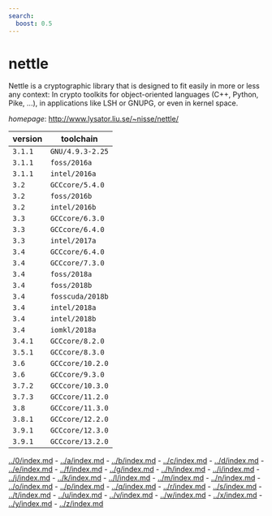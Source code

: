 ```yaml
---
search:
  boost: 0.5
---
```

# nettle

Nettle is a cryptographic library that is designed to fit easily  in more or less any context: In crypto toolkits for object-oriented  languages (C++, Python, Pike, ...), in applications like LSH or GNUPG,  or even in kernel space.

*homepage*: <http://www.lysator.liu.se/~nisse/nettle/>

version | toolchain
--------|----------
``3.1.1`` | ``GNU/4.9.3-2.25``
``3.1.1`` | ``foss/2016a``
``3.1.1`` | ``intel/2016a``
``3.2`` | ``GCCcore/5.4.0``
``3.2`` | ``foss/2016b``
``3.2`` | ``intel/2016b``
``3.3`` | ``GCCcore/6.3.0``
``3.3`` | ``GCCcore/6.4.0``
``3.3`` | ``intel/2017a``
``3.4`` | ``GCCcore/6.4.0``
``3.4`` | ``GCCcore/7.3.0``
``3.4`` | ``foss/2018a``
``3.4`` | ``foss/2018b``
``3.4`` | ``fosscuda/2018b``
``3.4`` | ``intel/2018a``
``3.4`` | ``intel/2018b``
``3.4`` | ``iomkl/2018a``
``3.4.1`` | ``GCCcore/8.2.0``
``3.5.1`` | ``GCCcore/8.3.0``
``3.6`` | ``GCCcore/10.2.0``
``3.6`` | ``GCCcore/9.3.0``
``3.7.2`` | ``GCCcore/10.3.0``
``3.7.3`` | ``GCCcore/11.2.0``
``3.8`` | ``GCCcore/11.3.0``
``3.8.1`` | ``GCCcore/12.2.0``
``3.9.1`` | ``GCCcore/12.3.0``
``3.9.1`` | ``GCCcore/13.2.0``

[../0/index.md](0) - [../a/index.md](a) - [../b/index.md](b) - [../c/index.md](c) - [../d/index.md](d) - [../e/index.md](e) - [../f/index.md](f) - [../g/index.md](g) - [../h/index.md](h) - [../i/index.md](i) - [../j/index.md](j) - [../k/index.md](k) - [../l/index.md](l) - [../m/index.md](m) - [../n/index.md](n) - [../o/index.md](o) - [../p/index.md](p) - [../q/index.md](q) - [../r/index.md](r) - [../s/index.md](s) - [../t/index.md](t) - [../u/index.md](u) - [../v/index.md](v) - [../w/index.md](w) - [../x/index.md](x) - [../y/index.md](y) - [../z/index.md](z)

